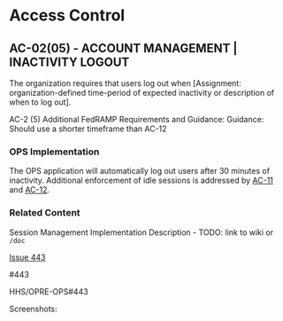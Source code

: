 # Access Control

## AC-02(05) - ACCOUNT MANAGEMENT | INACTIVITY LOGOUT

The organization requires that users log out when [Assignment: organization-defined time-period of expected inactivity or description of when to log out].

AC-2 (5) Additional FedRAMP Requirements and Guidance:
Guidance: Should use a shorter timeframe than AC-12

### OPS Implementation

The OPS application will automatically log out users after 30 minutes of inactivity. Additional enforcement of idle sessions is addressed by [AC-11](ac-11/index.md) and [AC-12](ac-12/index.md).

### Related Content

Session Management Implementation Description - TODO: link to wiki or `/doc`

[Issue 443](../../../../../issues/443)

#443

HHS/OPRE-OPS#443

Screenshots:

